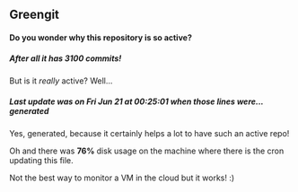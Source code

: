 ## Greengit

#### Do you wonder why this repository is so active?

##### After all it has 3100 commits!

But is it *really* active? Well...

##### Last update was on Fri Jun 21 at 00:25:01 when those lines were... generated

Yes, generated, because it certainly helps a lot to have such an active repo!

Oh and there was **76%** disk usage on the machine
where there is the cron updating this file.

Not the best way to monitor a VM in the cloud but it works! :)
